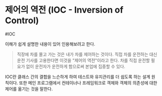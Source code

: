 # 제어의 역전 (IOC - Inversion of Control) 
#IOC

이해가 쉽게 설명한 내용이 있어 인용해보려고 한다.
> 직장에 차를 몰고 가는 것은 내가 차를 제어하는 것이다. 직접 차를 운전하는 대신 운전 기사를 고용한다면 이것을 "제어의 역전"이라고 한다. 차를 직접 운전할 필요가 없이 운전자가 운전하게 함으로써 본업에 집중할 수 있다.

IOC란 클래스 간의 결합을 느슨하게 하여 테스트와 유지관리를 더 쉽도록 하는 설계 원칙이다. 
또한 메인 프로그램에서 컨테이너나 프레임워크로 객체와 객체의 의존성에 대한 제어를 옮기는 것을 말한다.

